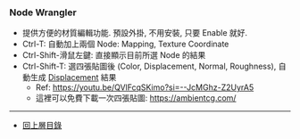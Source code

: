 ### Node Wrangler

- 提供方便的材質編輯功能. 預設外掛, 不用安裝, 只要 Enable 就好.
- Ctrl-T: 自動加上兩個 Node: Mapping, Texture Coordinate
- Ctrl-Shift-滑鼠左鍵: 直接顯示目前所選 Node 的結果
- Ctrl-Shift-T: 選四張貼圖後 (Color, Displacement, Normal, Roughness), 自動生成 [Displacement](../Node/Displacement.md) 結果
  - Ref: https://youtu.be/QVlFcqSKimo?si=--JcMGhz-Z2UyrA5
  - 這裡可以免費下載一次四張貼圖: https://ambientcg.com/

---

- [回上層目錄](../index.md)
